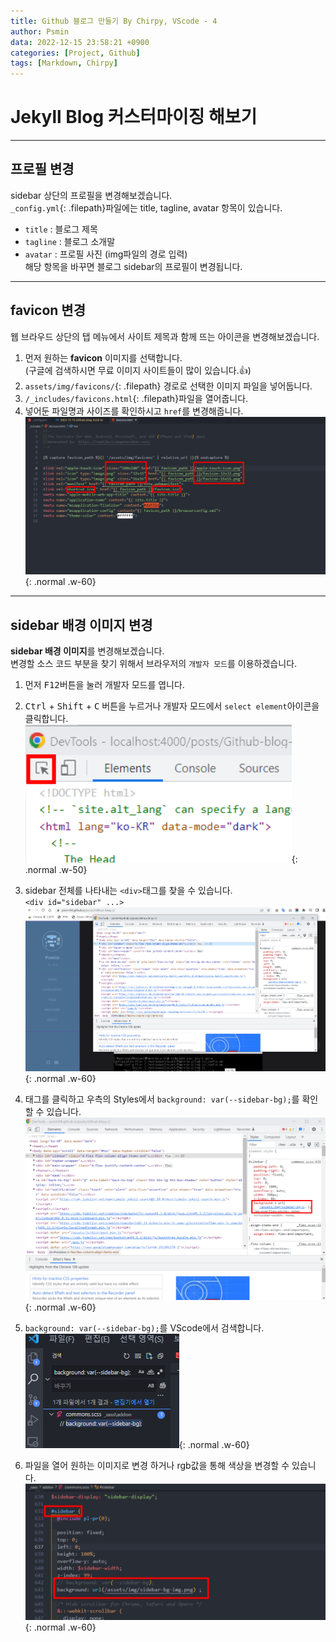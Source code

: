 ```yaml
---
title: Github 블로그 만들기 By Chirpy, VScode - 4
author: Psmin
data: 2022-12-15 23:58:21 +0900
categories: [Project, Github]
tags: [Markdown, Chirpy]
---
```


# Jekyll Blog 커스터마이징 해보기

---

## 프로필 변경

sidebar 상단의 프로필을 변경해보겠습니다.  
`_config.yml`{: .filepath}파일에는 title, tagline, avatar 항목이 있습니다.

- `title` : 블로그 제목
- `tagline` : 블로그 소개말
- `avatar` : 프로필 사진 (img파일의 경로 입력)  
  해당 항목을 바꾸면 블로그 sidebar의 프로필이 변경됩니다.

---

## favicon 변경

웹 브라우드 상단의 탭 메뉴에서 사이트 제목과 함께 뜨는 아이콘을 변경해보겠습니다.

1. 먼저 원하는 **favicon** 이미지를 선택합니다.  
   (구글에 검색하시면 무료 이미지 사이트들이 많이 있습니다.👍)
2. `assets/img/favicons/`{: .filepath} 경로로 선택한 이미지 파일을 넣어둡니다.
3. `/_includes/favicons.html`{: .filepath}파일을 열어줍니다.
4. 넣어둔 파일명과 사이즈를 확인하시고 `href`를 변경해줍니다.  
   ![favicon-link](/assets/img/favicon-link.png){: .normal .w-60}

---

## sidebar 배경 이미지 변경

**sidebar 배경 이미지**를 변경해보겠습니다.  
변경할 소스 코드 부분을 찾기 위해서 브라우저의 `개발자 모드`를 이용하겠습니다.

1. 먼저 <kbd>F12</kbd>버튼을 눌러 개발자 모드를 엽니다.
2. <kbd>Ctrl</kbd> + <kbd>Shift</kbd> + <kbd>C</kbd> 버튼을 누르거나 개발자 모드에서 `select element`아이콘을 클릭합니다.  
   ![Devtool-select](/assets/img/devtool-select.png){: .normal .w-50}

3. sidebar 전체를 나타내는 `<div>`태그를 찾을 수 있습니다.  
   `<div id="sidebar" ...>`  
   ![Devtool-sidebar](/assets/img/devtool-sidebar.png){: .normal .w-60}

4. 태그를 클릭하고 우측의 Styles에서 `background: var(--sidebar-bg);`를 확인 할 수 있습니다.  
   ![Devtool-sidebar-bg](/assets/img/devtool-sidebar-bg.png){: .normal .w-60}

5. `background: var(--sidebar-bg);`를 VScode에서 검색합니다.  
   ![Vscode-sidebar-bg-search](/assets/img/vscode-sidebar-bg-search.png){: .normal .w-60}

6. 파일을 열어 원하는 이미지로 변경 하거나 rgb값을 통해 색상을 변경할 수 있습니다.  
   ![Vscode-sidebar-bg](/assets/img/vscode-sidebar-bg.png){: .normal .w-60}
